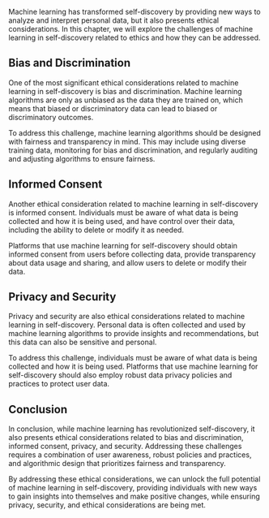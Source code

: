 
Machine learning has transformed self-discovery by providing new ways to analyze and interpret personal data, but it also presents ethical considerations. In this chapter, we will explore the challenges of machine learning in self-discovery related to ethics and how they can be addressed.

Bias and Discrimination
-----------------------

One of the most significant ethical considerations related to machine learning in self-discovery is bias and discrimination. Machine learning algorithms are only as unbiased as the data they are trained on, which means that biased or discriminatory data can lead to biased or discriminatory outcomes.

To address this challenge, machine learning algorithms should be designed with fairness and transparency in mind. This may include using diverse training data, monitoring for bias and discrimination, and regularly auditing and adjusting algorithms to ensure fairness.

Informed Consent
----------------

Another ethical consideration related to machine learning in self-discovery is informed consent. Individuals must be aware of what data is being collected and how it is being used, and have control over their data, including the ability to delete or modify it as needed.

Platforms that use machine learning for self-discovery should obtain informed consent from users before collecting data, provide transparency about data usage and sharing, and allow users to delete or modify their data.

Privacy and Security
--------------------

Privacy and security are also ethical considerations related to machine learning in self-discovery. Personal data is often collected and used by machine learning algorithms to provide insights and recommendations, but this data can also be sensitive and personal.

To address this challenge, individuals must be aware of what data is being collected and how it is being used. Platforms that use machine learning for self-discovery should also employ robust data privacy policies and practices to protect user data.

Conclusion
----------

In conclusion, while machine learning has revolutionized self-discovery, it also presents ethical considerations related to bias and discrimination, informed consent, privacy, and security. Addressing these challenges requires a combination of user awareness, robust policies and practices, and algorithmic design that prioritizes fairness and transparency.

By addressing these ethical considerations, we can unlock the full potential of machine learning in self-discovery, providing individuals with new ways to gain insights into themselves and make positive changes, while ensuring privacy, security, and ethical considerations are being met.
